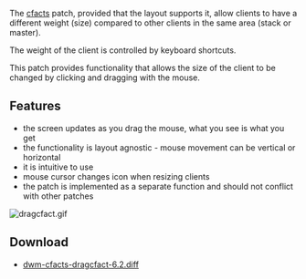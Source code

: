The [cfacts](https://dwm.suckless.org/patches/cfacts/) patch, provided that the layout supports it,
allow clients to have a different weight (size) compared to other clients in the same area (stack
or master).

The weight of the client is controlled by keyboard shortcuts.

This patch provides functionality that allows the size of the client to be changed by clicking
and dragging with the mouse.

## Features
* the screen updates as you drag the mouse, what you see is what you get
* the functionality is layout agnostic - mouse movement can be vertical or horizontal
* it is intuitive to use
* mouse cursor changes icon when resizing clients
* the patch is implemented as a separate function and should not conflict with other patches

![dragcfact.gif](dwm/dragcfact/dragcfact.gif)

## Download
* [dwm-cfacts-dragcfact-6.2.diff](https://github.com/bakkeby/patches/blob/master/dwm/dwm-cfacts-dragcfact-6.2.diff)